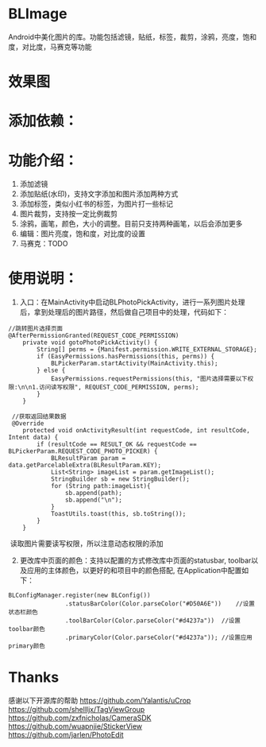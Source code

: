 # BLImage
Android中美化图片的库。功能包括滤镜，贴纸，标签，裁剪，涂鸦，亮度，饱和度，对比度，马赛克等功能

# 效果图


# 添加依赖：


# 功能介绍：
1. 添加滤镜
2. 添加贴纸(水印)，支持文字添加和图片添加两种方式
3. 添加标签，类似小红书的标签，为图片打一些标记
4. 图片裁剪，支持按一定比例裁剪
5. 涂鸦，画笔，颜色，大小的调整。目前只支持两种画笔，以后会添加更多
6. 编辑：图片亮度，饱和度，对比度的设置
7. 马赛克：TODO

# 使用说明：
1. 入口：在MainActivity中启动BLPhotoPickActivity，进行一系列图片处理后，拿到处理后的图片路径，然后做自己项目中的处理，代码如下：
```
//跳转图片选择页面
@AfterPermissionGranted(REQUEST_CODE_PERMISSION)
    private void gotoPhotoPickActivity() {
        String[] perms = {Manifest.permission.WRITE_EXTERNAL_STORAGE};
        if (EasyPermissions.hasPermissions(this, perms)) {
            BLPickerParam.startActivity(MainActivity.this);
        } else {
            EasyPermissions.requestPermissions(this, "图片选择需要以下权限:\n\n1.访问读写权限", REQUEST_CODE_PERMISSION, perms);
        }
    }
    
 //获取返回结果数据
 @Override
    protected void onActivityResult(int requestCode, int resultCode, Intent data) {
        if (resultCode == RESULT_OK && requestCode == BLPickerParam.REQUEST_CODE_PHOTO_PICKER) {
            BLResultParam param = data.getParcelableExtra(BLResultParam.KEY);
            List<String> imageList = param.getImageList();
            StringBuilder sb = new StringBuilder();
            for (String path:imageList){
                sb.append(path);
                sb.append("\n");
            }
            ToastUtils.toast(this, sb.toString());
        }
    }
```
  读取图片需要读写权限，所以注意动态权限的添加
  
2. 更改库中页面的颜色：支持以配置的方式修改库中页面的statusbar, toolbar以及应用的主体颜色，以更好的和项目中的颜色搭配, 在Application中配置如下：
```
BLConfigManager.register(new BLConfig())
                .statusBarColor(Color.parseColor("#D50A6E"))    //设置状态栏颜色
                .toolBarColor(Color.parseColor("#d4237a"))  //设置toolbar颜色
                .primaryColor(Color.parseColor("#d4237a")); //设置应用primary颜色
```


# Thanks
感谢以下开源库的帮助
https://github.com/Yalantis/uCrop
https://github.com/shellljx/TagViewGroup
https://github.com/zxfnicholas/CameraSDK
https://github.com/wuapnjie/StickerView
https://github.com/jarlen/PhotoEdit
